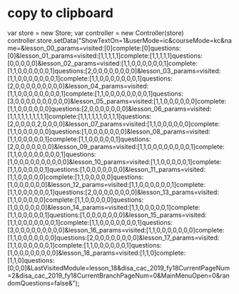 <h1> copy to clipboard </h1>

var store = new Store;
var controller = new Controller(store)
controller.store.setData("ShowTextOn=1&userMode=ic&courseMode=kc&name=&lesson_00_params=visited:[0]complete:[0]questions:[0]&lesson_01_params=visited:[1,1,1,1,1]complete:[1,1,1,1,1]questions:[0,0,0,0,0]&lesson_02_params=visited:[1,1,0,0,0,0,0,0,1]complete:[1,1,0,0,0,0,0,0,1]questions:[2,0,0,0,0,0,0,0,0]&lesson_03_params=visited:[1,1,0,0,0,0,0,0,0,1]complete:[1,1,0,0,0,0,0,0,0,1]questions:[2,0,0,0,0,0,0,0,0,0]&lesson_04_params=visited:[1,1,0,0,0,0,0,0,0,0,1]complete:[1,1,0,0,0,0,0,0,0,0,1]questions:[3,0,0,0,0,0,0,0,0,0,0]&lesson_05_params=visited:[1,1,0,0,0,0,0,0]complete:[1,1,0,0,0,0,0,0]questions:[2,0,0,0,0,0,0,0]&lesson_06_params=visited:[1,1,1,1,1,1,1,1,1,1]complete:[1,1,1,1,1,1,0,1,1,1]questions:[2,0,0,0,0,2,0,0,0,0]&lesson_07_params=visited:[1,1,0,0,0,0,0,0]complete:[1,1,0,0,0,0,0,0]questions:[1,0,0,0,0,0,0,0]&lesson_08_params=visited:[1,1,0,0,0,0,0,1]complete:[1,1,0,0,0,0,0,1]questions:[2,0,0,0,0,0,0,0]&lesson_09_params=visited:[1,1,0,0,0,0,0,0,0,0,1]complete:[1,1,0,0,0,0,0,0,0,0,1]questions:[1,0,0,0,0,0,0,0,0,0,0]&lesson_10_params=visited:[1,1,0,0,0,0,0,1]complete:[1,1,0,0,0,0,0,1]questions:[1,0,0,0,0,0,0,0]&lesson_11_params=visited:[1,1,0,0,0,0,0]complete:[1,1,0,0,0,0,0]questions:[1,0,0,0,0,0,0]&lesson_12_params=visited:[1,1,0,0,0,0,0,0,1]complete:[1,1,0,0,0,0,0,0,1]questions:[2,0,0,0,0,0,0,0,0]&lesson_13_params=visited:[1,1,0,0,0,0,0]complete:[1,1,0,0,0,0,0]questions:[1,0,0,0,0,0,0]&lesson_14_params=visited:[1,1,0,0,0,0,0,1]complete:[1,1,0,0,0,0,0,1]questions:[1,0,0,0,0,0,0,0]&lesson_15_params=visited:[1,1,0,0,0,0,0,0,0,1]complete:[1,1,0,0,0,0,0,0,0,1]questions:[3,0,0,0,0,0,0,0,0,0]&lesson_16_params=visited:[1,1,0,0,0,0,0,0,0]complete:[1,1,0,0,0,0,0,0,0]questions:[2,0,0,0,0,0,0,0,0]&lesson_17_params=visited:[1,1,0,0,0,0,0,0,1]complete:[1,1,0,0,0,0,0,0,1]questions:[1,0,0,0,0,0,0,0,0]&lesson_18_params=visited:[1,1,0]complete:[1,1,0]questions:[0,0,0]&LastVisitedModule=lesson_18&disa_cac_2019_fy18CurrentPageNum=2&disa_cac_2019_fy18CurrentBranchPageNum=0&MainMenuOpen=0&randomQuestions=false&");
